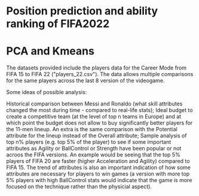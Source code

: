 # Position prediction and ability ranking of FIFA2022 
# PCA and Kmeans

The datasets provided include the players data for the Career Mode from FIFA 15 to FIFA 22 ("players_22.csv"). The data allows multiple comparisons for the same players across the last 8 version of the videogame.

Some ideas of possible analysis:

Historical comparison between Messi and Ronaldo (what skill attributes changed the most during time - compared to real-life stats);
Ideal budget to create a competitive team (at the level of top n teams in Europe) and at which point the budget does not allow to buy significantly better players for the 11-men lineup. An extra is the same comparison with the Potential attribute for the lineup instead of the Overall attribute;
Sample analysis of top n% players (e.g. top 5% of the player) to see if some important attributes as Agility or BallControl or Strength have been popular or not acroos the FIFA versions. An example would be seeing that the top 5% players of FIFA 20 are faster (higher Acceleration and Agility) compared to FIFA 15. The trend of attributes is also an important indication of how some attributes are necessary for players to win games (a version with more top 5% players with high BallControl stats would indicate that the game is more focused on the technique rather than the physicial aspect).
